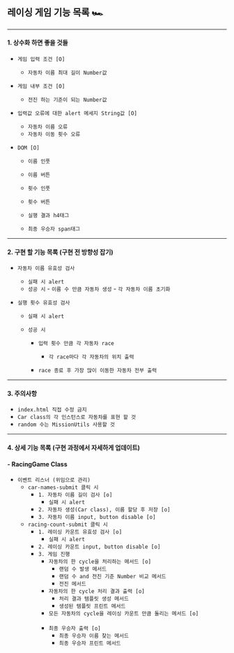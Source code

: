 ## 레이싱 게임 기능 목록 🏎️

---

#### 1. 상수화 하면 좋을 것들

- `게임 입력 조건 [O]`

  - `자동차 이름 최대 길이 Number값`

- `게임 내부 조건 [O]`

  - `전진 하는 기준이 되는 Number값`

- `입력값 오류에 대한 alert 메세지 String값 [O]`
  - `자동차 이름 오류`
  - `자동차 이동 횟수 오류`
- `DOM [O]`

  - `이름 인풋`
  - `이름 버튼`

  - `횟수 인풋`
  - `횟수 버튼`

  - `실행 결과 h4태그`
  - `최종 우승자 span태그`

---

#### 2. 구현 할 기능 목록 (구현 전 방향성 잡기)

- `자동차 이름 유효성 검사`

  - `실패 시 alert`
  - `성공 시` - `이름 수 만큼 자동차 생성` - `각 자동차 이름 초기화`
    <br>

- `실행 횟수 유효성 검사`

  - `실패 시 alert`
  - `성공 시`

    - `입력 횟수 만큼 각 자동차 race`

      - `각 race마다 각 자동차의 위치 출력`

    - `race 종료 후 가장 많이 이동한 자동차 전부 출력`

---

#### 3. 주의사항

- `index.html 직접 수정 금지`
- `Car class의 각 인스턴스로 자동차를 표현 할 것`
- `random 수는 MissionUtils 사용할 것`

---

#### 4. 상세 기능 목록 (구현 과정에서 자세하게 업데이트)

#### - RacingGame Class

- `이벤트 리스너 (위임으로 관리)`
  - `car-names-submit 클릭 시`
    - `1. 자동차 이름 길이 검사 [o]`
      - `실패 시 alert`
        <br>
    - `2. 자동차 생성(Car class), 이름 할당 후 저장 [o]`
    - `3. 자동차 이름 input, button disable [o]`
      <br>
  - `racing-count-submit 클릭 시`
    - `1. 레이싱 카운트 유효성 검사 [o]`
      - `실패 시 alert`
        <br>
    - `2. 레이싱 카운트 input, button disable [o]`
      <br>
    - `3. 게임 진행`
      - `자동차의 한 cycle을 처리하는 메서드 [o]`
        - `랜덤 수 발생 메서드`
        - `랜덤 수 and 전진 기준 Number 비교 메서드`
        - `전진 메서드`
          <br>
      - `자동차의 한 cycle 처리 결과 출력 [o]`
        - `처리 결과 템플릿 생성 메서드`
        - `생성된 템플릿 프린트 메서드`
          <br>
      - `모든 자동차의 cycle을 레이싱 카운트 만큼 돌리는 메서드 [o]`  
        <br>
      - `최종 우승자 출력 [o]`
        - `최종 우승자 이름 찾는 메서드`
        - `최종 우승자 프린트 메서드`
